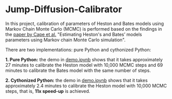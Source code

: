 # Jump-Diffusion-Calibrator
In this project, calibration of parameters of Heston and Bates models using Markov Chain Monte Carlo (MCMC) is performed based on the findings in the [paper by Cape et al.](https://doi.org/10.1080/00949655.2014.926899) "Estimating Heston's and Bates’ models parameters using Markov chain Monte Carlo simulation".

There are two implementations: pure Python and cythonized Python:

**1. Pure Python:** the demo in [demo.ipynb](https://github.com/Imlerith/Jump-Diffusion-Calibrator/blob/master/demo.ipynb) shows that it takes approximately 27 minutes to calibrate the Heston model with 10,000 MCMC steps and 69 minutes to calibrate the Bates model with the same number of steps.

**2. Cythonized Python:** the demo in [demo.ipynb](https://github.com/Imlerith/Jump-Diffusion-Calibrator/blob/master/demo.ipynb) shows that it takes approximately 2.4 minutes to calibrate the Heston model with 10,000 MCMC steps, that is, **11x speed-up** is achieved.
